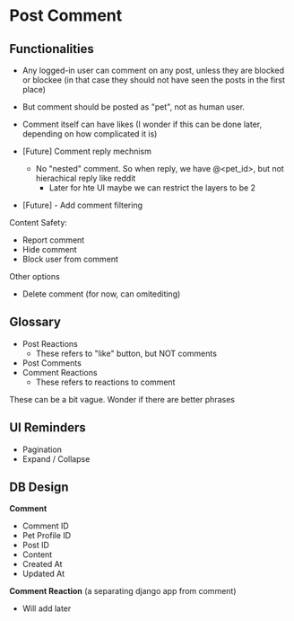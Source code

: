 # Post Comment

## Functionalities

- Any logged-in user can comment on any post, unless they are blocked or blockee (in that case they should not have seen the posts in the first place)
- But comment should be posted as "pet", not as human user.
- Comment itself can have likes (I wonder if this can be done later, depending on how complicated it is)
- [Future] Comment reply mechnism
  - No "nested" comment. So when reply, we have @<pet_id>, but not hierachical reply like reddit
    - Later for hte UI maybe we can restrict the layers to be 2

- [Future] - Add comment filtering

Content Safety: 
- Report comment
- Hide comment
- Block user from comment

Other options

- Delete comment (for now, can omitediting)

## Glossary

- Post Reactions
  - These refers to "like" button, but NOT comments
- Post Comments
- Comment Reactions
  - These refers to reactions to comment

These can be a bit vague. Wonder if there are better phrases


## UI Reminders

- Pagination
- Expand / Collapse


## DB Design


**Comment**

- Comment ID
- Pet Profile ID 
- Post ID
- Content
- Created At
- Updated At

**Comment Reaction** (a separating django app from comment)
- Will add later
